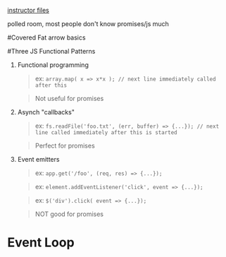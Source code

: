 [instructor files](https://github.com/martypdx/workshop-promises-fat-arrows)

polled room, most people don't know promises/js much

#Covered Fat arrow basics

#Three JS Functional Patterns

1. Functional programming

    > ex: `array.map( x => x*x ); // next line immediately called after this`
    
    > Not useful for promises

2. Asynch "callbacks"

    > ex: `fs.readFile('foo.txt', (err, buffer) => {...}); // next line called immediately after this is started`
    
    > Perfect for promises

3. Event emitters
    
    > ex: `app.get('/foo', (req, res) => {...});`
    
    > ex: `element.addEventListener('click', event => {...});`
    
    > ex: `$('div').click( event => {...});`
    
    > NOT good for promises

# Event Loop
